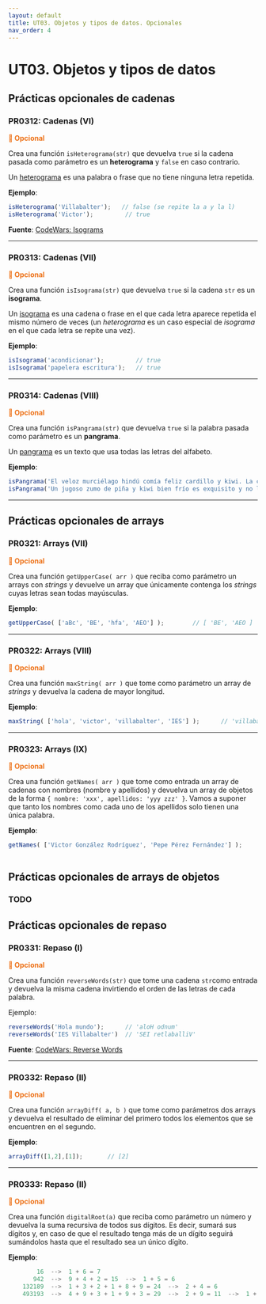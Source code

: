 ```yaml
---
layout: default
title: UT03. Objetos y tipos de datos. Opcionales
nav_order: 4
---
```


# UT03. Objetos y tipos de datos 


## Prácticas opcionales de cadenas

### PR0312: Cadenas (VI)

**<span style="color: #ED7117">📣 Opcional</span>**

Crea una función `isHeterograma(str)` que devuelva `true` si la cadena pasada como parámetro es un **heterograma** y `false` en caso contrario. 

Un [heterograma](https://es.wikipedia.org/wiki/Heterograma) es una palabra o frase que no tiene ninguna letra repetida.

**Ejemplo**: 

```javascript
isHeterograma('Villabalter');   // false (se repite la a y la l)
isHeterograma('Victor');         // true
``` 

**Fuente**: [CodeWars: Isograms](https://www.codewars.com/kata/54ba84be607a92aa900000f1)

---

### PR0313: Cadenas (VII)

**<span style="color: #ED7117">📣 Opcional</span>**

Crea una función `isIsograma(str)` que devuelva `true` si la cadena `str` es un **isograma**. 

Un [isograma](https://es.wikipedia.org/wiki/Heterograma) es una cadena o frase en el que cada letra aparece repetida el mismo número de veces (un *heterograma* es un caso especial de *isograma* en el que cada letra se repite una vez).

**Ejemplo**: 

```javascript
isIsograma('acondicionar');         // true
isIsograma('papelera escritura');   // true
```

---

### PR0314: Cadenas (VIII)

**<span style="color: #ED7117">📣 Opcional</span>**

Crea una función `isPangrama(str)` que devuelva `true` si la palabra pasada como parámetro es un **pangrama**.

Un [pangrama](https://es.wikipedia.org/wiki/Pangrama) es un texto que usa todas las letras del alfabeto.

**Ejemplo**:

```javascript
isPangrama('El veloz murciélago hindú comía feliz cardillo y kiwi. La cigüeña tocaba el saxofón detrás del palenque de paja.');    // true
isPangrama('Un jugoso zumo de piña y kiwi bien frío es exquisito y no lleva alcohol.');     // true
```

--- 


## Prácticas opcionales de arrays

### PR0321: Arrays (VII)

**<span style="color: #ED7117">📣 Opcional</span>**

Crea una función `getUpperCase( arr )` que reciba como parámetro un arrays con *strings* y devuelve un array que únicamente contenga los *strings* cuyas letras sean todas mayúsculas.

**Ejemplo**:

```javascript
getUpperCase( ['aBc', 'BE', 'hfa', 'AEO'] );        // [ 'BE', 'AEO ]
```

---

### PR0322: Arrays (VIII)

**<span style="color: #ED7117">📣 Opcional</span>**

Crea una función `maxString( arr )` que tome como parámetro un array de *strings* y devuelva la cadena de mayor longitud.

**Ejemplo**: 

```javascript
maxString( ['hola', 'victor', 'villabalter', 'IES'] );      // 'villabalter' 
```

---

### PR0323: Arrays (IX)

**<span style="color: #ED7117">📣 Opcional</span>**

Crea una función `getNames( arr )` que tome como entrada un array de cadenas con nombres (nombre y apellidos) y devuelva un array de objetos de la forma `{ nombre: 'xxx', apellidos: 'yyy zzz' }`. Vamos a suponer que tanto los nombres como cada uno de los apellidos solo tienen una única palabra.

**Ejemplo**:

```javascript
getNames( ['Victor González Rodríguez', 'Pepe Pérez Fernández'] );      // [ { nombre: 'Victor', apellidos: 'González Rodríguez },
                                                                        //   { nombre: 'Pepe', apellidos: 'Pérez Fernández' } ]
```


## Prácticas opcionales de arrays de objetos

### TODO


## Prácticas opcionales de repaso

### PR0331: Repaso (I)

**<span style="color: #ED7117">📣 Opcional</span>**

Crea una función `reverseWords(str)` que tome una cadena `str`como entrada y devuelva la misma cadena invirtiendo el orden de las letras de cada palabra.

Ejemplo: 

```javascript
reverseWords('Hola mundo');      // 'aloH odnum'
reverseWords('IES Villabalter')  // 'SEI retlaballiV'
```

**Fuente**: [CodeWars: Reverse Words](https://www.codewars.com/kata/5259b20d6021e9e14c0010d4)

---

### PR0332: Repaso (II)

**<span style="color: #ED7117">📣 Opcional</span>**

Crea una función `arrayDiff( a, b )` que tome como parámetros dos arrays y devuelva el resultado de eliminar del primero todos los elementos que se encuentren en el segundo.

**Ejemplo**:

```javascript
arrayDiff([1,2],[1]);       // [2]
```

---

### PR0333: Repaso (II)

**<span style="color: #ED7117">📣 Opcional</span>**

Crea una función `digitalRoot(a)` que reciba como parámetro un número y devuelva la suma recursiva de todos sus dígitos. Es decir, sumará sus dígitos y, en caso de que el resultado tenga más de un dígito seguirá sumándolos hasta que el resultado sea un único dígito.

**Ejemplo**:

```javascript
        16  -->  1 + 6 = 7
       942  -->  9 + 4 + 2 = 15  -->  1 + 5 = 6
    132189  -->  1 + 3 + 2 + 1 + 8 + 9 = 24  -->  2 + 4 = 6
    493193  -->  4 + 9 + 3 + 1 + 9 + 3 = 29  -->  2 + 9 = 11  -->  1 + 1 = 2
```

